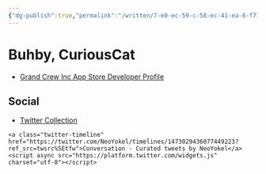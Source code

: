 ```yaml
---
{"dg-publish":true,"permalink":"/written/7-e0-ec-59-c-58-ec-41-ea-8-f77-553-b5-a3-cb-6-ee/","dgHomeLink":true,"dgPassFrontmatter":false}
---
```


# Buhby, CuriousCat

- [Grand Crew Inc App Store Developer Profile](https://apps.apple.com/us/developer/grand-crew-inc/id1583515641)




## Social 
- [Twitter Collection](https://twitter.com/NeoYokel/timelines/1473029436077449223)


```
<a class="twitter-timeline" href="https://twitter.com/NeoYokel/timelines/1473029436077449223?ref_src=twsrc%5Etfw">Conversation - Curated tweets by NeoYokel</a> <script async src="https://platform.twitter.com/widgets.js" charset="utf-8"></script>
```